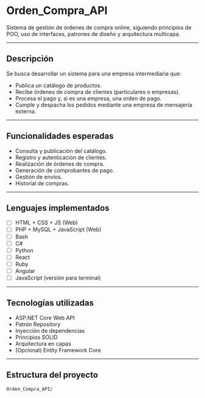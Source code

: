# Orden_Compra_API

Sistema de gestión de órdenes de compra online, siguiendo principios de POO, uso de interfaces, patrones de diseño y arquitectura multicapa.

---

## Descripción

Se busca desarrollar un sistema para una empresa intermediaria que:

- Publica un catálogo de productos.
- Recibe órdenes de compra de clientes (particulares o empresas).
- Procesa el pago y, si es una empresa, una orden de pago.
- Cumple y despacha los pedidos mediante una empresa de mensajería externa.

---

## Funcionalidades esperadas

- Consulta y publicación del catálogo.
- Registro y autenticación de clientes.
- Realización de órdenes de compra.
- Generación de comprobantes de pago.
- Gestión de envíos.
- Historial de compras.

---

## Lenguajes implementados

- [ ] HTML + CSS + JS (Web)
- [ ] PHP + MySQL + JavaScript (Web)
- [ ] Bash
- [ ] C#
- [ ] Python
- [ ] React
- [ ] Ruby
- [ ] Angular
- [ ] JavaScript (versión para terminal)

---

## Tecnologías utilizadas

- ASP.NET Core Web API
- Patrón Repository
- Inyección de dependencias
- Principios SOLID
- Arquitectura en capas
- (Opcional) Entity Framework Core

---

## Estructura del proyecto

```plaintext
Orden_Compra_API/
